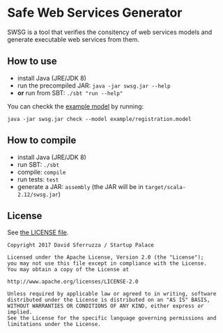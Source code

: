 Safe Web Services Generator
===========================

SWSG is a tool that verifies the consitency of web services models and generate executable web services from them.

## How to use

- install Java (JRE/JDK 8)
- run the precompiled JAR: `java -jar swsg.jar --help`
- **or** run from SBT: `./sbt "run --help"`

You can checkk the [example model](example/registration.model) by running:

```text
java -jar swsg.jar check --model example/registration.model
```

## How to compile

- install Java (JRE/JDK 8)
- run SBT: `./sbt`
- compile: `compile`
- run tests: `test`
- generate a JAR: `assembly` (the JAR will be in `target/scala-2.12/swsg.jar`)

## License

See [the LICENSE file](LICENSE).

```text
Copyright 2017 David Sferruzza / Startup Palace

Licensed under the Apache License, Version 2.0 (the "License");
you may not use this file except in compliance with the License.
You may obtain a copy of the License at

http://www.apache.org/licenses/LICENSE-2.0

Unless required by applicable law or agreed to in writing, software
distributed under the License is distributed on an "AS IS" BASIS,
WITHOUT WARRANTIES OR CONDITIONS OF ANY KIND, either express or implied.
See the License for the specific language governing permissions and
limitations under the License.
```

